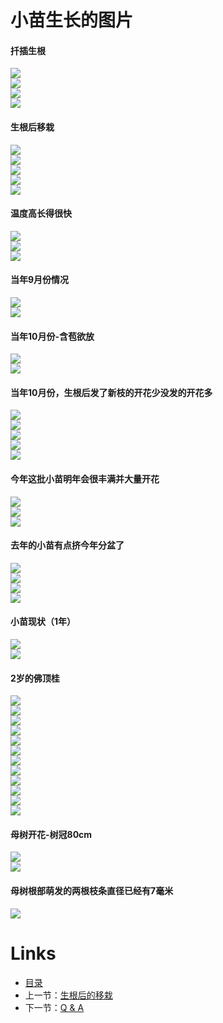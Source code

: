
# 小苗生长的图片

#### 扦插生根  
  ![](images/移栽-生根-01.jpg)  
  ![](images/移栽-生根-02.jpg)  
  ![](images/移栽-生根-03.jpg)  
  ![](images/移栽-生根-04.jpg)  

#### 生根后移栽
  ![](images/移栽-01.jpg)  
  ![](images/移栽-02.jpg)  
  ![](images/移栽-03.jpg)  
  ![](images/移栽-04.jpg)  
  ![](images/移栽-05.jpg) 

#### 温度高长得很快
  ![](images/移栽-温度高长得很快-01.jpg)  
  ![](images/移栽-温度高长得很快-02.jpg)  
  ![](images/移栽-温度高长得很快-03.jpg)  

#### 当年9月份情况
  ![](images/移栽-当年9月份情况-01.jpg)  
  ![](images/移栽-当年9月份情况-02.jpg)  

#### 当年10月份-含苞欲放
  ![](images/移栽-当年10月份-含苞欲放-01.jpg)  
  ![](images/移栽-当年10月份-含苞欲放-02.jpg)  

#### 当年10月份，生根后发了新枝的开花少没发的开花多
  ![](images/移栽-当年10月份-生根后发了新枝的开花少没发的开花多-01.jpg)  
  ![](images/移栽-当年10月份-生根后发了新枝的开花少没发的开花多-02.jpg)  
  ![](images/移栽-当年10月份-生根后发了新枝的开花少没发的开花多-03.jpg)  
  ![](images/移栽-当年10月份-生根后发了新枝的开花少没发的开花多-04.jpg)  
  ![](images/移栽-当年10月份-生根后发了新枝的开花少没发的开花多-05.jpg)  

#### 今年这批小苗明年会很丰满并大量开花  
  ![](images/移栽-今年这批小苗明年会很丰满并大量开花-01.jpg)  
  ![](images/移栽-今年这批小苗明年会很丰满并大量开花-02.jpg)  
  ![](images/移栽-今年这批小苗明年会很丰满并大量开花-03.jpg)  

#### 去年的小苗有点挤今年分盆了
  ![](images/去年的小苗有点挤今年分盆了-01.jpg)  
  ![](images/去年的小苗有点挤今年分盆了-02.jpg)  
  ![](images/去年的小苗有点挤今年分盆了-03.jpg)  
  ![](images/去年的小苗有点挤今年分盆了-04.jpg)  

#### 小苗现状（1年）
  ![](images/小苗现状（1年）-01.jpg)  
  ![](images/小苗现状（1年）-02.jpg)  

#### 2岁的佛顶桂
  ![](images/2岁的佛顶桂-01.jpg)  
  ![](images/2岁的佛顶桂-02.jpg)  
  ![](images/2年生佛顶桂-01.jpg)  
  ![](images/2年生佛顶桂-02.jpg)  
  ![](images/2年生佛顶桂-03.jpg)  
  ![](images/2年生佛顶桂-04.jpg)  
  ![](images/2年生佛顶桂-05.jpg)  
  ![](images/2年生佛顶桂-06.jpg)  
  ![](images/2年生佛顶桂-07.jpg)  
  ![](images/2年生佛顶桂-08.jpg)  
  ![](images/2年生佛顶桂-09.jpg)  
  ![](images/2年生佛顶桂-10.jpg)  

#### 母树开花-树冠80cm
  ![](images/母树开花-树冠80cm-01.jpg)  
  ![](images/母树开花-树冠80cm-02.jpg)  


#### 母树根部萌发的两根枝条直径已经有7毫米
  ![](images/母树根部萌发的两根枝条直径已经有7毫米-01.jpg)

# Links

* [目录](list.md)
* 上一节：[生根后的移栽](02.md)
* 下一节：[Q & A](04.md)